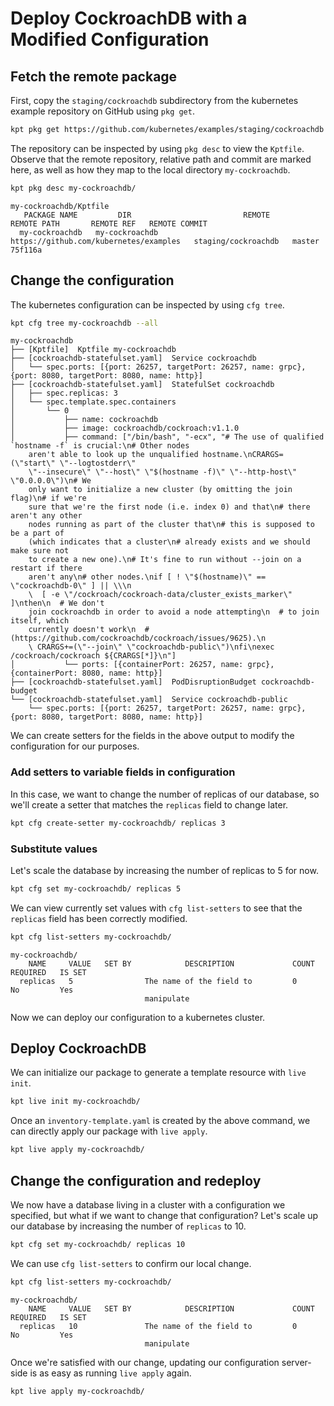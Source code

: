 # Deploy CockroachDB with a Modified Configuration

## Fetch the remote package

First, copy the `staging/cockroachdb` subdirectory from the kubernetes example repository on GitHub using `pkg get`.

```sh
kpt pkg get https://github.com/kubernetes/examples/staging/cockroachdb my-cockroachdb
```

The repository can be inspected by using `pkg desc` to view the `Kptfile`. Observe that the remote repository,
relative path and commit are marked here, as well as how they map to the local directory `my-cockroachdb`.

```sh
kpt pkg desc my-cockroachdb/
```

```
my-cockroachdb/Kptfile
   PACKAGE NAME         DIR                         REMOTE                       REMOTE PATH       REMOTE REF   REMOTE COMMIT  
  my-cockroachdb   my-cockroachdb   https://github.com/kubernetes/examples   staging/cockroachdb   master       75f116a        
```

## Change the configuration

The kubernetes configuration can be inspected by using `cfg tree`.

```sh
kpt cfg tree my-cockroachdb --all
```

```
my-cockroachdb
├── [Kptfile]  Kptfile my-cockroachdb
├── [cockroachdb-statefulset.yaml]  Service cockroachdb
│   └── spec.ports: [{port: 26257, targetPort: 26257, name: grpc}, {port: 8080, targetPort: 8080, name: http}]
├── [cockroachdb-statefulset.yaml]  StatefulSet cockroachdb
│   ├── spec.replicas: 3
│   └── spec.template.spec.containers
│       └── 0
│           ├── name: cockroachdb
│           ├── image: cockroachdb/cockroach:v1.1.0
│           ├── command: ["/bin/bash", "-ecx", "# The use of qualified `hostname -f` is crucial:\n# Other nodes
    aren't able to look up the unqualified hostname.\nCRARGS=(\"start\" \"--logtostderr\"
    \"--insecure\" \"--host\" \"$(hostname -f)\" \"--http-host\" \"0.0.0.0\")\n# We
    only want to initialize a new cluster (by omitting the join flag)\n# if we're
    sure that we're the first node (i.e. index 0) and that\n# there aren't any other
    nodes running as part of the cluster that\n# this is supposed to be a part of
    (which indicates that a cluster\n# already exists and we should make sure not
    to create a new one).\n# It's fine to run without --join on a restart if there
    aren't any\n# other nodes.\nif [ ! \"$(hostname)\" == \"cockroachdb-0\" ] || \\\n
    \  [ -e \"/cockroach/cockroach-data/cluster_exists_marker\" ]\nthen\n  # We don't
    join cockroachdb in order to avoid a node attempting\n  # to join itself, which
    currently doesn't work\n  # (https://github.com/cockroachdb/cockroach/issues/9625).\n
    \ CRARGS+=(\"--join\" \"cockroachdb-public\")\nfi\nexec /cockroach/cockroach ${CRARGS[*]}\n"]
│           └── ports: [{containerPort: 26257, name: grpc}, {containerPort: 8080, name: http}]
├── [cockroachdb-statefulset.yaml]  PodDisruptionBudget cockroachdb-budget
└── [cockroachdb-statefulset.yaml]  Service cockroachdb-public
    └── spec.ports: [{port: 26257, targetPort: 26257, name: grpc}, {port: 8080, targetPort: 8080, name: http}]
```

We can create setters for the fields in the above output to modify the configuration for our purposes.

### Add setters to variable fields in configuration
In this case, we want to change the number of replicas of our database, so we'll create a setter that matches the
`replicas` field to change later.

```sh
kpt cfg create-setter my-cockroachdb/ replicas 3
```

### Substitute values

Let's scale the database by increasing the number of replicas to 5 for now.
```sh
kpt cfg set my-cockroachdb/ replicas 5
```

We can view currently set values with `cfg list-setters` to see that the `replicas` field has been correctly modified.

```sh
kpt cfg list-setters my-cockroachdb/
```

```
my-cockroachdb/
    NAME     VALUE   SET BY            DESCRIPTION             COUNT   REQUIRED   IS SET  
  replicas   5                The name of the field to         0       No         Yes     
                              manipulate        
```

Now we can deploy our configuration to a kubernetes cluster.

## Deploy CockroachDB

We can initialize our package to generate a template resource with `live init`.

```sh
kpt live init my-cockroachdb/
```

Once an `inventory-template.yaml` is created by the above command, we can directly
apply our package with `live apply`.

```sh
kpt live apply my-cockroachdb/
```

## Change the configuration and redeploy

We now have a database living in a cluster with a configuration we specified, but what if we want
to change that configuration? Let's scale up our database by increasing the number of `replicas` to 10.

```sh
kpt cfg set my-cockroachdb/ replicas 10
```

We can use `cfg list-setters` to confirm our local change.

```sh
kpt cfg list-setters my-cockroachdb/
```

```
my-cockroachdb/
    NAME     VALUE   SET BY            DESCRIPTION             COUNT   REQUIRED   IS SET  
  replicas   10               The name of the field to         0       No         Yes     
                              manipulate  
```

Once we're satisfied with our change, updating our configuration server-side is as easy as running `live apply` again.

```sh
kpt live apply my-cockroachdb/
```